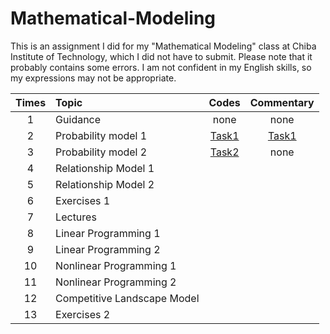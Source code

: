 # Mathematical-Modeling

This is an assignment I did for my "Mathematical Modeling" class at Chiba Institute of Technology, which I did not have to submit.
Please note that it probably contains some errors.
I am not confident in my English skills, so my expressions may not be appropriate.

| Times |Topic| Codes | Commentary |
|:-----------:|:-----------|:------------:|:------------:|
| 1 |Guidance|none|none |
| 2 |Probability model 1 |[Task1](https://github.com/ShinnosukeAsaga/Mathematical-Modeling/blob/main/Task_1.ipynb)|[Task1](https://github.com/ShinnosukeAsaga/Mathematical-Modeling/blob/main/Task1.pdf)|
| 3 |Probability model 2|[Task2](https://github.com/ShinnosukeAsaga/Mathematical-Modeling/blob/main/Task_2.ipynb) |  none  |
| 4 |Relationship Model 1| ||
| 5 |Relationship Model 2|  |    |
| 6 |Exercises 1 | ||
| 7 |Lectures|  |    |
| 8 |Linear Programming 1| ||
| 9 |Linear Programming 2|  |    |
| 10 |Nonlinear Programming 1| ||
| 11 |Nonlinear Programming 2|  |    |
| 12 |Competitive Landscape Model| ||
| 13 |Exercises 2|  |    |
